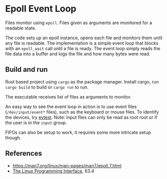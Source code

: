 # Epoll Event Loop
Files monitor using `epoll`.
Files given as arguments are monitored for a readable state.

The code sets up an epoll instance, opens each file and monitors them until any file is readable.
The implementation is a simple event loop that blocks with an `epoll_wait` call until a file is ready.
The event loop simply reads the file data into a buffer and logs the file and how many bytes were read.


## Build and run
Rust based project using `cargo` as the package manager.
Install cargo, run `cargo build` to build or `cargo run` to run.

The executable receives list of files as arguments to monitor.

An easy way to see the event loop in action is to use event files (`/dev/input/event*` files), such as the keyboard or mouse files.
To identify the devices, try [evtest](https://man.archlinux.org/man/evtest.1).
Note: input files can only be read as root root or if the user is in the `input` group.

FIFOs can also be setup to work, it requires some more intricate setup though.


## References
- https://man7.org/linux/man-pages/man7/epoll.7.html
- [The Linux Programming Interface](https://man7.org/tlpi/), 63.4


